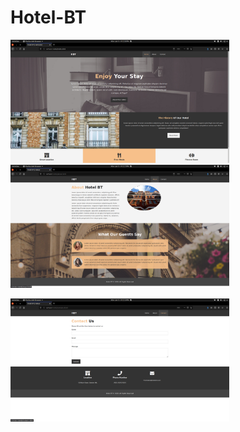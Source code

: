 # Hotel-BT

<img src="Screenshots/Screenshot from 2020-06-15 21-12-20.png" width="350">    <img src="Screenshots/Screenshot from 2020-06-15 21-12-27.png" width="350">

<img src="Screenshots/Screenshot from 2020-06-15 21-12-33.png" width="350">   
